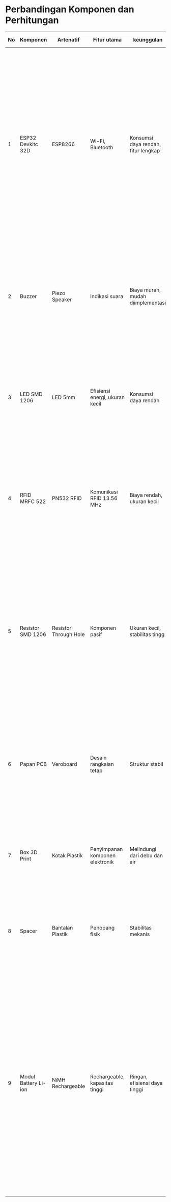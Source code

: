 # Perbandingan Komponen dan Perhitungan

| No  | Komponen            | Artenatif | Fitur utama   | keunggulan | Alasan Pemilihan |Perhitungan |
|-----|-------------------  |-----------|--------|---------|-------------------------|-----------------|
| 1   | ESP32 Devkitc 32D   |ESP8266|Wi-Fi, Bluetooth|Konsumsi daya rendah, fitur lengkap|ESP32 dipilih karena memiliki fitur lengkap (I/O pins, Wi-Fi, Bluetooth), serta konsumsi daya dan lebih banyak GPIO (34 pin), sedangkan ESP8266 hanya mendukung Wi-Fi tanpa Bluetooth dan memiliki GPIO yang lebih sedikit. ESP32 lebih fleksibel untuk aplikasi IoT dengan kebutuhan komunikasi yang lebih kompleks.|-|
| 2   | Buzzer              |Piezo Speaker|Indikasi suara|Biaya murah, mudah diimplementasi|Buzzer dipilih karena lebih murah dan sudah cukup untuk memberikan umpan balik suara sederhana, sedangkan piezo speaker lebih mahal dan tidak diperlukan untuk fungsi dasar ini.|-|
| 3   | LED SMD 1206        |LED 5mm|Efisiensi energi, ukuran kecil|Konsumsi daya rendah|LED SMD dipilih karena ukurannya lebih kecil dan lebih efisien dibanding LED 5mm, sehingga lebih cocok untuk aplikasi hemat energi.|-|
| 4   | RFID MRFC 522 |PN532 RFID|Komunikasi RFID 13.56 MHz|Biaya rendah, ukuran kecil|MRFC 522 dipilih karena lebih ekonomis dan cukup untuk aplikasi sederhana, sementara PN532 memiliki fitur tambahan yang tidak diperlukan dan harganya lebih tinggi.|-|
| 5   | Resistor SMD 1206   |Resistor Through Hole|	Komponen pasif|Ukuran kecil, stabilitas tingg|Resistor SMD dipilih karena lebih kecil dan sesuai untuk produksi PCB, hemat tempat pada PCB, sementara resistor through-hole lebih besar dan kurang efisien untuk aplikasi modern yang memerlukan desain kompleks.|Pembagi Tegangan: 𝑉𝑜𝑢𝑡 = 𝑉𝑖𝑛 × 𝑅2 / (𝑅1 + 𝑅2) Diketahui: 𝑉𝑖𝑛 = 12V, 𝑉𝑜𝑢𝑡 = 3V, 𝑅1 = 10KΩ 𝑅2 = (𝑉𝑜𝑢𝑡 × 𝑅1) / (𝑉𝑖𝑛 − 𝑉𝑜𝑢𝑡) 𝑅2 = (3V × 10KΩ) / (12V − 3V) = 3.33KΩ Hasil: Untuk mendapatkan tegangan output 3V dari sumber 12V, dengan R1 = 10KΩ, diperlukan R2 = 3.33KΩ.|
| 6   |Papan PCB|Veroboard|Desain rangkaian tetap|Struktur stabil|Papan PCB dipilih untuk instalasi permanen yang lebih rapi dan stabil, sedangkan Veroboard lebih cocok untuk prototyping tetapi kurang stabil untuk aplikasi jangka panjang.|-|
| 7   |Box 3D Print|Kotak Plastik|Penyimpanan komponen elektronik|Melindungi dari debu dan air|Box electric dipilih karena memberikan perlindungan lebih baik terhadap debu dan air dibandingkan kotak plastik biasa, yang lebih rentan.|-|
| 8   |Spacer|Bantalan Plastik|Penopang fisik|Stabilitas mekanis|Spacer dipilih untuk memberikan jarak fisik yang lebih stabil antara PCB dan box dibandingkan bantalan plastik yang kurang kokoh.|-|
| 9   |Modul Battery Li-ion|NiMH Rechargeable|Rechargeable, kapasitas tinggi|Ringan, efisiensi daya tinggi|Li-ion dipilih karena kapasitas lebih tinggi, lebih ringan, dan efisien dibandingkan NiMH, yang lebih berat dan kurang efisien untuk aplikasi yang memerlukan daya tinggi.|Perhitungan Kapasitas Baterai: Kapasitas Baterai = Arus Beban × Waktu Pemakaian Kapasitas = 200 mA × 12 jam = 2400 mAh Waktu Pengisian Baterai: Waktu Pengisian = Kapasitas Baterai / Arus Pengisian Waktu = 3000 mAh / 1000 mA × 1/0.8 = 3.75 jam Perkiraan Lama Pemakaian: Lama Pemakaian = Kapasitas Baterai / Arus Beban Lama = 3000 mAh / 200 mA = 15 jam|


